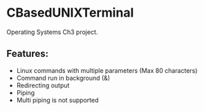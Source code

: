 # CBasedUNIXTerminal

Operating Systems Ch3 project.

## Features:

- Linux commands with multiple parameters (Max 80 characters)
- Command run in background (&)
- Redirecting output 
- Piping
- Multi piping is not supported
